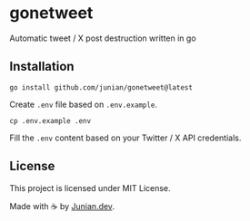 # gonetweet

Automatic tweet / X post destruction written in go

## Installation

```shell
go install github.com/junian/gonetweet@latest
```

Create `.env` file based on `.env.example`.

```shell
cp .env.example .env
```

Fill the `.env` content based on your Twitter / X API credentials.

## License

This project is licensed under MIT License.

Made with ☕ by [Junian.dev](https://www.junian.dev).
